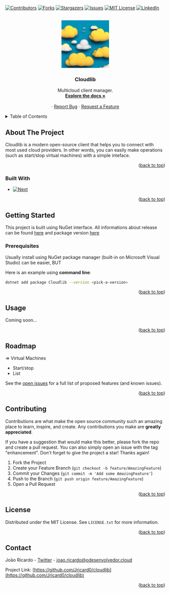 <a name="readme-top"></a>
[![Contributors][contributors-shield]][contributors-url]
[![Forks][forks-shield]][forks-url]
[![Stargazers][stars-shield]][stars-url]
[![Issues][issues-shield]][issues-url]
[![MIT License][license-shield]][license-url]
[![LinkedIn][linkedin-shield]][linkedin-url]



<!-- PROJECT LOGO -->
<br />
<div align="center">
  <a href="https://github.com/Jricard0/cloudlib">
    <img src="logo.jpg" alt="Logo" width="150" height="150">
  </a>

<h3 align="center">Cloudlib</h3>

  <p align="center">
    Multicloud client manager.
    <br />
    <a href=""><strong>Explore the docs »</strong></a>
    <br />
    <br />
    ·
    <a href="https://github.com/Jricard0/cloudlib/issues">Report Bug</a>
    ·
    <a href="https://github.com/Jricard0/cloudlib/issues">Request a Feature</a>
  </p>
</div>



<!-- TABLE OF CONTENTS -->
<details>
  <summary>Table of Contents</summary>
  <ol>
    <li>
      <a href="#about-the-project">About The Project</a>
      <ul>
        <li><a href="#built-with">Built With</a></li>
      </ul>
    </li>
    <li>
      <a href="#getting-started">Getting Started</a>
      <ul>
        <li><a href="#prerequisites">Prerequisites</a></li>
        <li><a href="#installation">Installation</a></li>
      </ul>
    </li>
    <li><a href="#usage">Usage</a></li>
    <li><a href="#roadmap">Roadmap</a></li>
    <li><a href="#contributing">Contributing</a></li>
    <li><a href="#license">License</a></li>
    <li><a href="#contact">Contact</a></li>
    <li><a href="#acknowledgments">Acknowledgments</a></li>
  </ol>
</details>



<!-- ABOUT THE PROJECT -->
## About The Project

Cloudlib is a modern open-source client that helps you to connect with most used cloud providers. In other words, you can easily make operations (such as start/stop virtual machines) with a simple inteface.

<p align="right">(<a href="#readme-top">back to top</a>)</p>



### Built With

* [![Next][Next.js]][Next-url]

<p align="right">(<a href="#readme-top">back to top</a>)</p>



<!-- GETTING STARTED -->
## Getting Started

This project is built using NuGet interface. All informations about release can be found [here](https://github.com/Jricard0/Cloudlib/releases) and package version [here](https://github.com/Jricard0/Cloudlib/pkgs/nuget/Cloudlib)

### Prerequisites

Usually install using NuGet package manager (built-in on Microsoft Visual Studio) can be easier, BUT

Here is an example using **command line**:
```sh
dotnet add package Cloudlib --version <pick-a-version>
```

<p align="right">(<a href="#readme-top">back to top</a>)</p>



<!-- USAGE EXAMPLES -->
## Usage

Coming soon...

<p align="right">(<a href="#readme-top">back to top</a>)</p>



<!-- ROADMAP -->
## Roadmap

=> Virtual Machines
- Start/stop
- List
 
See the [open issues](https://github.com/Jricard0/cloudlib/issues) for a full list of proposed features (and known issues).

<p align="right">(<a href="#readme-top">back to top</a>)</p>



<!-- CONTRIBUTING -->
## Contributing

Contributions are what make the open source community such an amazing place to learn, inspire, and create. Any contributions you make are **greatly appreciated**.

If you have a suggestion that would make this better, please fork the repo and create a pull request. You can also simply open an issue with the tag "enhancement".
Don't forget to give the project a star! Thanks again!

1. Fork the Project
2. Create your Feature Branch (`git checkout -b feature/AmazingFeature`)
3. Commit your Changes (`git commit -m 'Add some AmazingFeature'`)
4. Push to the Branch (`git push origin feature/AmazingFeature`)
5. Open a Pull Request

<p align="right">(<a href="#readme-top">back to top</a>)</p>



<!-- LICENSE -->
## License

Distributed under the MIT License. See `LICENSE.txt` for more information.

<p align="right">(<a href="#readme-top">back to top</a>)</p>



<!-- CONTACT -->
## Contact

João Ricardo - [Twitter](https://twitter.com/xjricard) - joao.ricardo@odesenvolvedor.cloud

Project Link: [https://github.com/Jricard0/cloudlib](https://github.com/Jricard0/cloudlib)

<p align="right">(<a href="#readme-top">back to top</a>)</p>

<!-- MARKDOWN LINKS & IMAGES -->
<!-- https://www.markdownguide.org/basic-syntax/#reference-style-links -->
[contributors-shield]: https://img.shields.io/github/contributors/Jricard0/cloudlib.svg?style=for-the-badge
[contributors-url]: https://github.com/Jricard0/cloudlib/graphs/contributors
[forks-shield]: https://img.shields.io/github/forks/Jricard0/cloudlib.svg?style=for-the-badge
[forks-url]: https://github.com/Jricard0/cloudlib/network/members
[stars-shield]: https://img.shields.io/github/stars/Jricard0/cloudlib.svg?style=for-the-badge
[stars-url]: https://github.com/Jricard0/cloudlib/stargazers
[issues-shield]: https://img.shields.io/github/issues/Jricard0/cloudlib.svg?style=for-the-badge
[issues-url]: https://github.com/Jricard0/cloudlib/issues
[license-shield]: https://img.shields.io/github/license/Jricard0/cloudlib.svg?style=for-the-badge
[license-url]: https://github.com/Jricard0/cloudlib/blob/master/LICENSE.txt
[linkedin-shield]: https://img.shields.io/badge/-LinkedIn-black.svg?style=for-the-badge&logo=linkedin&colorB=555
[linkedin-url]: https://linkedin.com/in/joão-ricardo-oliveira-silva
[product-screenshot]: images/screenshot.png
[Next.js]: https://img.shields.io/badge/.Net7-000000?style=for-the-badge&logo=dotnet6&logoColor=white
[Next-url]: https://learn.microsoft.com/pt-br/dotnet/core/whats-new/dotnet-6
[React.js]: https://img.shields.io/badge/React-20232A?style=for-the-badge&logo=react&logoColor=61DAFB
[React-url]: https://reactjs.org/
[Vue.js]: https://img.shields.io/badge/Vue.js-35495E?style=for-the-badge&logo=vuedotjs&logoColor=4FC08D
[Vue-url]: https://vuejs.org/
[Angular.io]: https://img.shields.io/badge/Angular-DD0031?style=for-the-badge&logo=angular&logoColor=white
[Angular-url]: https://angular.io/
[Svelte.dev]: https://img.shields.io/badge/Svelte-4A4A55?style=for-the-badge&logo=svelte&logoColor=FF3E00
[Svelte-url]: https://svelte.dev/
[Laravel.com]: https://img.shields.io/badge/Laravel-FF2D20?style=for-the-badge&logo=laravel&logoColor=white
[Laravel-url]: https://laravel.com
[Bootstrap.com]: https://img.shields.io/badge/Bootstrap-563D7C?style=for-the-badge&logo=bootstrap&logoColor=white
[Bootstrap-url]: https://getbootstrap.com
[JQuery.com]: https://img.shields.io/badge/jQuery-0769AD?style=for-the-badge&logo=jquery&logoColor=white
[JQuery-url]: https://jquery.com 